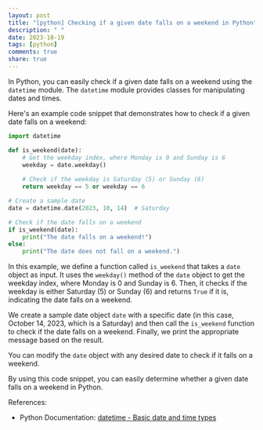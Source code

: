 ```yaml
---
layout: post
title: "[python] Checking if a given date falls on a weekend in Python"
description: " "
date: 2023-10-19
tags: [python]
comments: true
share: true
---
```


In Python, you can easily check if a given date falls on a weekend using the `datetime` module. The `datetime` module provides classes for manipulating dates and times.

Here's an example code snippet that demonstrates how to check if a given date falls on a weekend:

```python
import datetime

def is_weekend(date):
    # Get the weekday index, where Monday is 0 and Sunday is 6
    weekday = date.weekday()
    
    # Check if the weekday is Saturday (5) or Sunday (6)
    return weekday == 5 or weekday == 6

# Create a sample date
date = datetime.date(2023, 10, 14)  # Saturday

# Check if the date falls on a weekend
if is_weekend(date):
    print("The date falls on a weekend!")
else:
    print("The date does not fall on a weekend.")
```

In this example, we define a function called `is_weekend` that takes a `date` object as input. It uses the `weekday()` method of the `date` object to get the weekday index, where Monday is 0 and Sunday is 6. Then, it checks if the weekday is either Saturday (5) or Sunday (6) and returns `True` if it is, indicating the date falls on a weekend.

We create a sample date object `date` with a specific date (in this case, October 14, 2023, which is a Saturday) and then call the `is_weekend` function to check if the date falls on a weekend. Finally, we print the appropriate message based on the result.

You can modify the `date` object with any desired date to check if it falls on a weekend.

By using this code snippet, you can easily determine whether a given date falls on a weekend in Python.

References:
- Python Documentation: [datetime - Basic date and time types](https://docs.python.org/3/library/datetime.html)